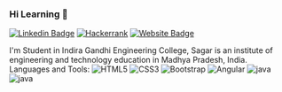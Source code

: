### Hi Learning 👋
[![Linkedin Badge](https://img.shields.io/badge/-Aakash-blue?style=flat-square&logo=Linkedin&logoColor=white&link=https://www.linkedin.com/in/keshribhan-suryavanshi-740990199/)](https://linkedin.com/in/keshribhan-suryavanshi-740990199/)
[![Hackerrank](https://img.shields.io/badge/WebSite-Aakash-green)](https://www.hackerrank.com/keshari0921)
[![Website Badge](https://img.shields.io/badge/StackOverflow-Aakash-yellow)](https://stackoverflow.com/users/12645746-)


I'm
Student in Indira Gandhi Engineering College, Sagar is an institute of engineering and technology education in Madhya Pradesh, India.
Languages and Tools:
<img alt="HTML5" src="https://img.shields.io/badge/html5-%23E34F26.svg?style=flat-square&logo=html5&logoColor=white"/>
 <img alt="CSS3" src="https://img.shields.io/badge/css3-%231572B6.svg?style=flat-square&logo=css3&logoColor=white"/> 
  <img alt="Bootstrap" src="https://img.shields.io/badge/bootstrap-%23563D7C.svg?style=flat-square&logo=bootstrap&logoColor=white"/> 
  <img alt="Angular" src="https://img.shields.io/badge/angular-%23DD0031.svg?flat-square&logo=angular&logoColor=white"/> 
   <img alt="java" src="https://img.shields.io/badge/angular-%230031.svg?flat-square logo=java logo Color=white"/>
  <img alt="java" src="https://img.shields.io/badge/angular-%230031.svg?flat-square logo=java logo Color=white"/>
<!--
**Keshari07/Keshari07** is a ✨ _special_ ✨ repository because its `README.md` (this file) appears on your GitHub profile.

Here are some ideas to get you started:

- 🔭 I’m currently working on ...
- 🌱 I’m currently learning ...
- 👯 I’m looking to collaborate on ...
- 🤔 I’m looking for help with ...
- 💬 Ask me about ...
- 📫 How to reach me: ...
- 😄 Pronouns: ...
- ⚡ Fun fact: ...
-->

